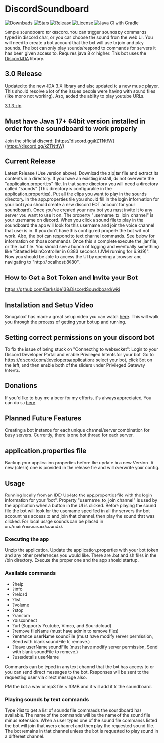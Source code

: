 # DiscordSoundboard
[![Downloads](https://img.shields.io/github/downloads/Darkside138/DiscordSoundboard/total.svg)](https://github.com/Darkside138/DiscordSoundboard/releases/latest)
[![Stars](https://img.shields.io/github/stars/Darkside138/DiscordSoundboard.svg)](https://github.com/Darkside138/DiscordSoundboard/stargazers)
[![Release](https://img.shields.io/github/release/Darkside138/DiscordSoundboard.svg)](https://github.com/Darkside138/DiscordSoundboard/releases/latest)
[![License](https://img.shields.io/github/license/Darkside138/DiscordSoundboard.svg)](https://github.com/Darkside138/DiscordSoundboard/blob/master/LICENSE)
![Java CI with Gradle](https://github.com/Darkside138/DiscordSoundboard/workflows/Java%20CI%20with%20Gradle/badge.svg)

Simple soundboard for discord. You can trigger sounds by commands typed in discord chat, or you can 
choose the sound from the web UI. You will need to create a bot account that the bot will use to join 
and play sounds. The bot can only play sounds/respond to commands for servers it has been given access to. 
Requires java 8 or higher. This bot uses the [DiscordJDA](https://github.com/DV8FromTheWorld/JDA) library.

## 3.0 Release
Updated to the new JDA 3.X library and also updated to a new music player. This should resolve a lot of the issues people were having with sound files (like mono not working). Aso, added the ability to play youtube URLs.

[3.1.3.zip](https://github.com/Darkside138/DiscordSoundboard/releases/tag/v3.1.3)

## Must have Java 17+ 64bit version installed in order for the soundboard to work properly

Join the official discord: [https://discord.gg/kZTNtfW](https://discord.gg/kZTNtfW)

## Current Release
Latest Release (Use version above). 
Download the zip|tar file and extract its contents in a directory. If you have an existing install, do not overwrite 
the "application.properties" file. In that same directory you will need a directory called "sounds" (This directory is 
configurable in the application.properties). Put all the clips you 
want to play in the sounds directory. In the app.properties file you should fill in the login information for 
your bot (you should create a new discord BOT account for your soundboard). Once you've created your new bot you must invite 
it to any server you want to use it on. The property "username_to_join_channel" is your username on discord. 
When you click a sound file to play in the soundboard the app will look for this username and join the voice 
channel that user is in. If you don't have this configured properly the bot will not work. Also, the bot can 
respond to text channel commands. See below for information on those commands. Once this is complete execute 
the .jar file, or the .bat file. You should see a bunch of logging and eventually something like 
"Started MainController in 6.383 seconds (JVM running for 6.939)". Now you should be able to access the UI by 
opening a browser and navigating to "http://localhost:8080".

## How to Get a Bot Token and Invite your Bot
https://github.com/Darkside138/DiscordSoundboard/wiki

## Installation and Setup Video
Smugaloof has made a great setup video you can watch [here](https://www.youtube.com/watch?v=DQSXP9AgYvw). 
This will walk you through the process of getting your bot up and running.

## Setting correct permissions on your discord bot
To fix the issue of being stuck on "Connecting to websocket":
Login to your Discord Developer Portal and enable Privileged Intents for your bot. Go to https://discord.com/developers/applications select your bot, click Bot on the left, and then enable both of the sliders under Privileged Gateway Intents.

## Donations
If you'd like to buy me a beer for my efforts, it's always appreciated. You can do so [here](https://www.paypal.me/DFurrer)

## Planned Future Features
Creating a bot instance for each unique channel/server combination for busy servers. Currently, there is one bot thread for each server.

## application.properties file
Backup your application.properties before the update to a new Version.
A new (clean) one is provided in the release file and will overwrite your config.

## Usage
Running locally from an IDE: Update the app.properties file with the login information for your "bot". Property 
"username_to_join_channel" is used by the application when a button in the UI is clicked. Before playing the 
sound file the bot will look for the username specified in all the servers the bot account has access to and 
join that channel, then play the sound that was clicked. For local usage sounds can be placed in src/main/resources/sounds/.

### Executing the app
Unzip the application. Update the application.properties with your bot token and any other preferences you would like. There are .bat and sh files in the /bin directory. Execute the proper one and the app should startup.

### Available commands
* ?help
* ?info
* ?reload
* ?list
* ?volume
* ?stop
* ?random
* ?disconnect
* ?url <urlToSound> (Supports Youtube, Vimeo, and Soundcloud)
* ?remove fileName (must have admin to remove files)
* ?entrance userName soundFile (must have modify server permission, Send with blank soundFile to remove.)
* ?leave userName soundFile (must have modify server permission, Send with blank soundFile to remove.)
* ?userdetails userName

Commands can be typed in any text channel that the bot has access to or you can send direct messages to the bot.
Responses will be sent to the requesting user via direct message also.

PM the bot a wav or mp3 file < 10MB and it will add it to the soundboard.

### Playing sounds by text commands
Type ?list to get a list of sounds file commands the soundboard has available. The name of the commands will 
be the name of the sound file minus extension. When a user types one of the sound file commands listed the bot 
will join that users channel and then play the requested sound file. The bot remains in that channel unless the 
bot is requested to play sound in a different channel.
